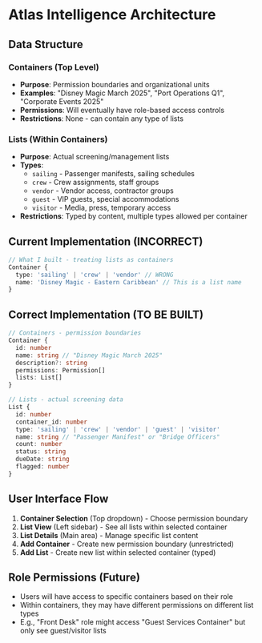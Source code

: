# Atlas Intelligence Architecture

## Data Structure

### Containers (Top Level)
- **Purpose**: Permission boundaries and organizational units
- **Examples**: "Disney Magic March 2025", "Port Operations Q1", "Corporate Events 2025"
- **Permissions**: Will eventually have role-based access controls
- **Restrictions**: None - can contain any type of lists

### Lists (Within Containers)
- **Purpose**: Actual screening/management lists
- **Types**: 
  - `sailing` - Passenger manifests, sailing schedules
  - `crew` - Crew assignments, staff groups  
  - `vendor` - Vendor access, contractor groups
  - `guest` - VIP guests, special accommodations
  - `visitor` - Media, press, temporary access
- **Restrictions**: Typed by content, multiple types allowed per container

## Current Implementation (INCORRECT)
```typescript
// What I built - treating lists as containers
Container {
  type: 'sailing' | 'crew' | 'vendor' // WRONG
  name: 'Disney Magic - Eastern Caribbean' // This is a list name
}
```

## Correct Implementation (TO BE BUILT)
```typescript
// Containers - permission boundaries
Container {
  id: number
  name: string // "Disney Magic March 2025"
  description?: string
  permissions: Permission[]
  lists: List[]
}

// Lists - actual screening data
List {
  id: number
  container_id: number
  type: 'sailing' | 'crew' | 'vendor' | 'guest' | 'visitor'
  name: string // "Passenger Manifest" or "Bridge Officers"
  count: number
  status: string
  dueDate: string
  flagged: number
}
```

## User Interface Flow
1. **Container Selection** (Top dropdown) - Choose permission boundary
2. **List View** (Left sidebar) - See all lists within selected container
3. **List Details** (Main area) - Manage specific list content
4. **Add Container** - Create new permission boundary (unrestricted)
5. **Add List** - Create new list within selected container (typed)

## Role Permissions (Future)
- Users will have access to specific containers based on their role
- Within containers, they may have different permissions on different list types
- E.g., "Front Desk" role might access "Guest Services Container" but only see guest/visitor lists